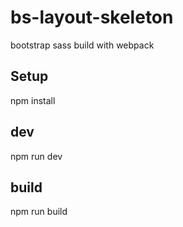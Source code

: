 # bs-layout-skeleton

bootstrap sass build with webpack

## Setup ##
npm install 

## dev ##
npm run dev

## build ##
npm run build
